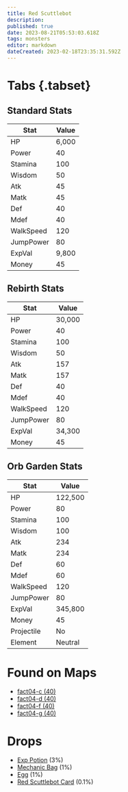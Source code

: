 ```yaml
---
title: Red Scuttlebot
description: 
published: true
date: 2023-08-21T05:53:03.618Z
tags: monsters
editor: markdown
dateCreated: 2023-02-18T23:35:31.592Z
---
```


# Tabs {.tabset}

## Standard Stats

|Stat|Value|
|-|-|
|HP|6,000|
|Power|40|
|Stamina|100|
|Wisdom|50|
|Atk|45|
|Matk|45|
|Def|40|
|Mdef|40|
|WalkSpeed|120|
|JumpPower|80|
|ExpVal|9,800|
|Money|45|
## Rebirth Stats

|Stat|Value|
|-|-|
|HP|30,000|
|Power|40|
|Stamina|100|
|Wisdom|50|
|Atk|157|
|Matk|157|
|Def|40|
|Mdef|40|
|WalkSpeed|120|
|JumpPower|80|
|ExpVal|34,300|
|Money|45|
## Orb Garden Stats

|Stat|Value|
|-|-|
|HP|122,500|
|Power|80|
|Stamina|100|
|Wisdom|100|
|Atk|234|
|Matk|234|
|Def|60|
|Mdef|60|
|WalkSpeed|120|
|JumpPower|80|
|ExpVal|345,800|
|Money|45|
|Projectile|No|
|Element|Neutral|

# Found on Maps
 * [fact04-c (40)](/maps/fact04-c)
 * [fact04-d (40)](/maps/fact04-d)
 * [fact04-f (40)](/maps/fact04-f)
 * [fact04-g (40)](/maps/fact04-g)

# Drops
 * [Exp Potion](/items/exp-potion) (3%)
 * [Mechanic Bag](/items/mechanic-bag) (1%)
 * [Egg](/items/egg) (1%)
 * [Red Scuttlebot Card](/items/red-scuttlebot-card) (0.1%)
